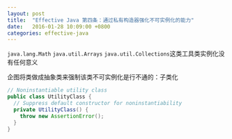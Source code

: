 ```yaml
---
layout: post
title:  "Effective Java 第四条：通过私有构造器强化不可实例化的能力"
date:   2016-01-28 10:09:00 +0800
categories: effective-java
---
```

`java.lang.Math` `java.util.Arrays` `java.util.Collections`这类工具类实例化没有任何意义

企图将类做成抽象类来强制该类不可实例化是行不通的：子类化

~~~java
// Noninstantiable utility class
public class UtilityClass {
  // Suppress default constructor for noninstantiability
  private UtilityClass() {
    throw new AssertionError();
  }
}
~~~

